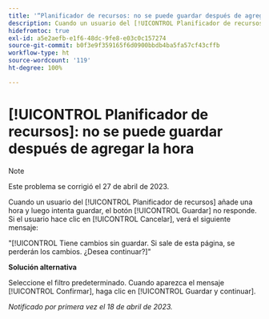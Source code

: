 ```yaml
---
title: '“Planificador de recursos: no se puede guardar después de agregar la hora”'
description: Cuando un usuario del [!UICONTROL Planificador de recursos] añade una hora y luego intenta guardar, el botón [!UICONTROL Guardar] no responde. Si el usuario hace clic en [!UICONTROL Cancelar], verá un mensaje acerca de cambios no guardados.
hidefromtoc: true
exl-id: a5e2aefb-e1f6-48dc-9fe8-e03c0c157274
source-git-commit: b0f3e9f359165f6d0900bbdb4ba5fa57cf43cffb
workflow-type: ht
source-wordcount: '119'
ht-degree: 100%

---
```


# [!UICONTROL Planificador de recursos]: no se puede guardar después de agregar la hora

>[!NOTE]
>
>Este problema se corrigió el 27 de abril de 2023.

Cuando un usuario del [!UICONTROL Planificador de recursos] añade una hora y luego intenta guardar, el botón [!UICONTROL Guardar] no responde. Si el usuario hace clic en [!UICONTROL Cancelar], verá el siguiente mensaje:

&quot;[!UICONTROL Tiene cambios sin guardar. Si sale de esta página, se perderán los cambios. ¿Desea continuar?]&quot;

**Solución alternativa**

Seleccione el filtro predeterminado. Cuando aparezca el mensaje [!UICONTROL Confirmar], haga clic en [!UICONTROL Guardar y continuar].

_Notificado por primera vez el 18 de abril de 2023._
